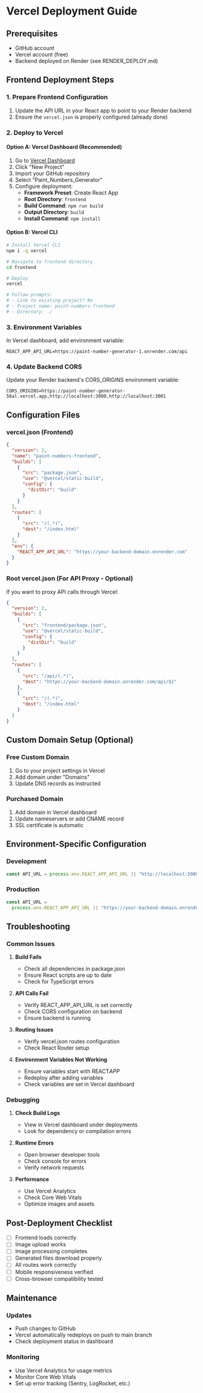 # Vercel Deployment Guide

## Prerequisites

- GitHub account
- Vercel account (free)
- Backend deployed on Render (see RENDER_DEPLOY.md)

## Frontend Deployment Steps

### 1. Prepare Frontend Configuration

1. Update the API URL in your React app to point to your Render backend
2. Ensure the `vercel.json` is properly configured (already done)

### 2. Deploy to Vercel

#### Option A: Vercel Dashboard (Recommended)

1. Go to [Vercel Dashboard](https://vercel.com/dashboard)
2. Click "New Project"
3. Import your GitHub repository
4. Select "Paint_Numbers_Generator"
5. Configure deployment:
   - **Framework Preset**: Create React App
   - **Root Directory**: `frontend`
   - **Build Command**: `npm run build`
   - **Output Directory**: `build`
   - **Install Command**: `npm install`

#### Option B: Vercel CLI

```bash
# Install Vercel CLI
npm i -g vercel

# Navigate to frontend directory
cd frontend

# Deploy
vercel

# Follow prompts:
# - Link to existing project? No
# - Project name: paint-numbers-frontend
# - Directory: ./
```

### 3. Environment Variables

In Vercel dashboard, add environment variable:

```
REACT_APP_API_URL=https://paint-number-generator-1.onrender.com/api
```

### 4. Update Backend CORS

Update your Render backend's CORS_ORIGINS environment variable:

```
CORS_ORIGINS=https://paint-number-generator-56al.vercel.app,http://localhost:3000,http://localhost:3001
```

## Configuration Files

### vercel.json (Frontend)

```json
{
  "version": 2,
  "name": "paint-numbers-frontend",
  "builds": [
    {
      "src": "package.json",
      "use": "@vercel/static-build",
      "config": {
        "distDir": "build"
      }
    }
  ],
  "routes": [
    {
      "src": "/(.*)",
      "dest": "/index.html"
    }
  ],
  "env": {
    "REACT_APP_API_URL": "https://your-backend-domain.onrender.com"
  }
}
```

### Root vercel.json (For API Proxy - Optional)

If you want to proxy API calls through Vercel:

```json
{
  "version": 2,
  "builds": [
    {
      "src": "frontend/package.json",
      "use": "@vercel/static-build",
      "config": {
        "distDir": "build"
      }
    }
  ],
  "routes": [
    {
      "src": "/api/(.*)",
      "dest": "https://your-backend-domain.onrender.com/api/$1"
    },
    {
      "src": "/(.*)",
      "dest": "/index.html"
    }
  ]
}
```

## Custom Domain Setup (Optional)

### Free Custom Domain

1. Go to your project settings in Vercel
2. Add domain under "Domains"
3. Update DNS records as instructed

### Purchased Domain

1. Add domain in Vercel dashboard
2. Update nameservers or add CNAME record
3. SSL certificate is automatic

## Environment-Specific Configuration

### Development

```javascript
const API_URL = process.env.REACT_APP_API_URL || "http://localhost:5000";
```

### Production

```javascript
const API_URL =
  process.env.REACT_APP_API_URL || "https://your-backend-domain.onrender.com";
```

## Troubleshooting

### Common Issues

1. **Build Fails**

   - Check all dependencies in package.json
   - Ensure React scripts are up to date
   - Check for TypeScript errors

2. **API Calls Fail**

   - Verify REACT_APP_API_URL is set correctly
   - Check CORS configuration on backend
   - Ensure backend is running

3. **Routing Issues**

   - Verify vercel.json routes configuration
   - Check React Router setup

4. **Environment Variables Not Working**
   - Ensure variables start with REACT*APP*
   - Redeploy after adding variables
   - Check variables are set in Vercel dashboard

### Debugging

1. **Check Build Logs**

   - View in Vercel dashboard under deployments
   - Look for dependency or compilation errors

2. **Runtime Errors**

   - Open browser developer tools
   - Check console for errors
   - Verify network requests

3. **Performance**
   - Use Vercel Analytics
   - Check Core Web Vitals
   - Optimize images and assets

## Post-Deployment Checklist

- [ ] Frontend loads correctly
- [ ] Image upload works
- [ ] Image processing completes
- [ ] Generated files download properly
- [ ] All routes work correctly
- [ ] Mobile responsiveness verified
- [ ] Cross-browser compatibility tested

## Maintenance

### Updates

- Push changes to GitHub
- Vercel automatically redeploys on push to main branch
- Check deployment status in dashboard

### Monitoring

- Use Vercel Analytics for usage metrics
- Monitor Core Web Vitals
- Set up error tracking (Sentry, LogRocket, etc.)
